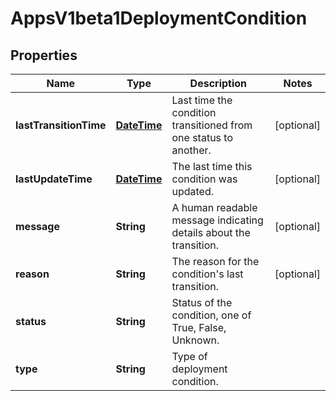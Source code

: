 
# AppsV1beta1DeploymentCondition

## Properties
Name | Type | Description | Notes
------------ | ------------- | ------------- | -------------
**lastTransitionTime** | [**DateTime**](DateTime.md) | Last time the condition transitioned from one status to another. |  [optional]
**lastUpdateTime** | [**DateTime**](DateTime.md) | The last time this condition was updated. |  [optional]
**message** | **String** | A human readable message indicating details about the transition. |  [optional]
**reason** | **String** | The reason for the condition&#39;s last transition. |  [optional]
**status** | **String** | Status of the condition, one of True, False, Unknown. | 
**type** | **String** | Type of deployment condition. | 



